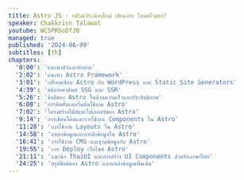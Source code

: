 ```yaml
---
title: Astro JS - เฟรมเวิร์กน้องใหม่ เขียนง่าย โหลดไวมาก!
speaker: Chakkrisn Talawat
youtube: WC5PRboDfJ0
managed: true
published: '2024-06-09'
subtitles: [th]
chapters:
  '0:00': 'แนะนำตัวและทักทาย'
  '2:02': 'แนะนำ Astro Framework'
  '3:01': 'เปรียบเทียบ Astro กับ WordPress และ Static Site Generators'
  '4:39': 'อธิบายคำศัพท์ SSG และ SSR'
  '5:26': 'ข้อดีของ Astro ในด้านความเร็วและประสิทธิภาพ'
  '6:08': 'การติดตั้งและเริ่มต้นใช้งาน Astro'
  '7:02': 'โครงสร้างไฟล์และโฟลเดอร์ของ Astro'
  '9:14': 'การเขียนโค้ดและการใช้งาน Components ใน Astro'
  '11:28': 'การใช้งาน Layouts ใน Astro'
  '14:58': 'แหล่งข้อมูลและการดึงข้อมูลใน Astro'
  '16:41': 'การใช้งาน CMS และฐานข้อมูลกับ Astro'
  '19:55': 'การ Deploy เว็บไซต์ Astro'
  '21:11': 'แนะนำ ThaiUI และการสร้าง UI Components สำหรับภาษาไทย'
  '24:25': 'สรุปข้อดีของ Astro และแหล่งข้อมูลเพิ่มเติม'
---
```

